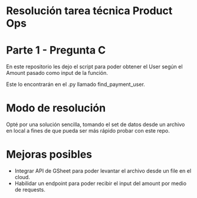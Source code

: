 # Resolución tarea técnica Product Ops
# Parte 1 - Pregunta C

En este repositorio les dejo el script para poder obtener el User según el Amount pasado como input de la función. 

Este lo encontrarán en el .py llamado find_payment_user.

# Modo de resolución

Opté por una solución sencilla, tomando el set de datos desde un archivo en local a fines de que pueda ser más rápido probar con este repo.

# Mejoras posibles
* Integrar API de GSheet para poder levantar el archivo desde un file en el cloud.
* Habilidar un endpoint para poder recibir el input del amount por medio de requests.

